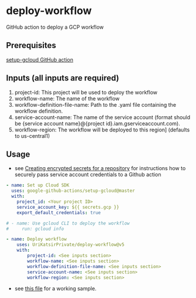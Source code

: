 # deploy-workflow
GitHub action to deploy a GCP workflow

## Prerequisites
[setup-gcloud GitHub action](https://github.com/google-github-actions/setup-gcloud)


## Inputs (all inputs are required)
1. project-id: This project will be used to deploy the workflow
2. workflow-name: The name of the workflow
3. workflow-definition-file-name: Path to the .yaml file containing the workflow definition.
4. service-account-name: The name of the service account (format should be {service account name}@{project id}.iam.gserviceaccount.com).
5. workflow-region: The workflow will be deployed to this region] (defaults to us-central1)

## Usage
* see [Creating encrypted secrets for a repository](https://docs.github.com/en/actions/reference/encrypted-secrets#creating-encrypted-secrets-for-a-repository) 
    for instructions how to securely pass service account credentials to a Github action

```yaml
- name: Set up Cloud SDK
  uses: google-github-actions/setup-gcloud@master
  with:
    project_id: <Your project ID>
    service_account_key: ${{ secrets.gcp }}
    export_default_credentials: true

# - name: Use gcloud CLI to deploy the workflow
#     run: gcloud info

- name: Deploy workflow
    uses: UriKatsirPrivate/deploy-workflow@v5
    with:
        project-id: <See inputs section>
        workflow-name: <See inputs section>
        workflow-definition-file-name: <See inputs section>
        service-account-name: <See inputs section>
        workflow-region: <See inputs section>
```
* see [this file](https://github.com/UriKatsirPrivate/deploy-workflow/blob/main/.github/workflows/main.yml) for a working sample.
